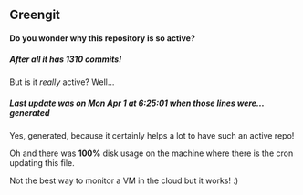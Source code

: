 ## Greengit

#### Do you wonder why this repository is so active?

##### After all it has 1310 commits!

But is it *really* active? Well...

##### Last update was on Mon Apr 1 at 6:25:01 when those lines were... generated

Yes, generated, because it certainly helps a lot to have such an active repo!

Oh and there was **100%** disk usage on the machine
where there is the cron updating this file.

Not the best way to monitor a VM in the cloud but it works! :)
